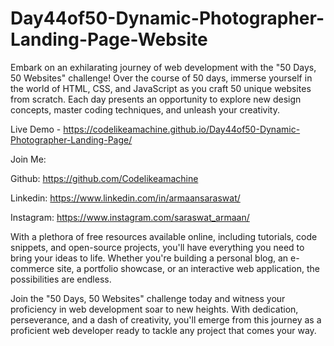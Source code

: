 # Day44of50-Dynamic-Photographer-Landing-Page-Website

Embark on an exhilarating journey of web development with the "50 Days, 50 Websites" challenge! Over the course of 50 days, immerse yourself in the world of HTML, CSS, and JavaScript as you craft 50 unique websites from scratch. Each day presents an opportunity to explore new design concepts, master coding techniques, and unleash your creativity.

Live Demo - https://codelikeamachine.github.io/Day44of50-Dynamic-Photographer-Landing-Page/

Join Me:

Github: https://github.com/Codelikeamachine

Linkedin: https://www.linkedin.com/in/armaansaraswat/

Instagram: https://www.instagram.com/saraswat_armaan/

With a plethora of free resources available online, including tutorials, code snippets, and open-source projects, you'll have everything you need to bring your ideas to life. Whether you're building a personal blog, an e-commerce site, a portfolio showcase, or an interactive web application, the possibilities are endless.

Join the "50 Days, 50 Websites" challenge today and witness your proficiency in web development soar to new heights. With dedication, perseverance, and a dash of creativity, you'll emerge from this journey as a proficient web developer ready to tackle any project that comes your way.


